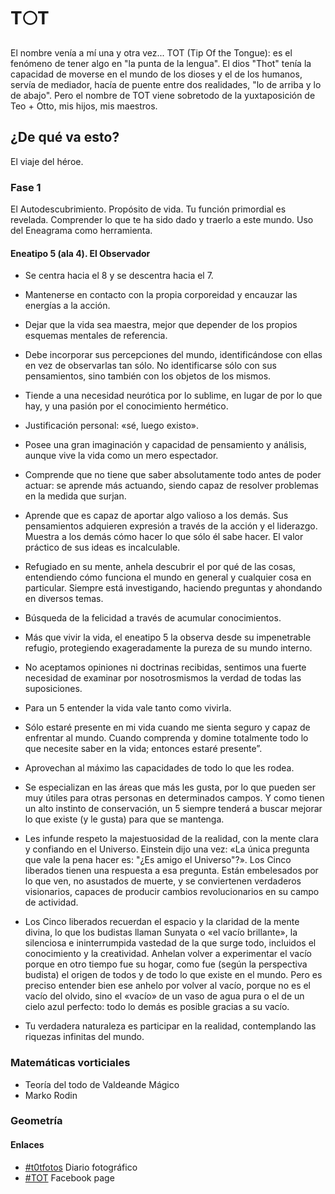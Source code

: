 # T:full_moon:T
El nombre venía a mí una y otra vez... TOT (Tip Of the Tongue): es el fenómeno de tener algo en "la punta de la lengua". El dios "Thot" tenía la capacidad de moverse en el mundo de los dioses y el de los humanos, servía de mediador, hacía de puente entre dos realidades, "lo de arriba y lo de abajo". Pero el nombre de TOT viene sobretodo de la yuxtaposición de Teo + Otto, mis hijos, mis maestros.

## ¿De qué va esto?
El viaje del héroe.

### Fase 1
El Autodescubrimiento. Propósito de vida. Tu función primordial es revelada. Comprender lo que te ha sido dado y traerlo a este mundo. Uso del Eneagrama como herramienta.

#### Eneatipo 5 (ala 4). El Observador

- Se centra hacia el 8 y se descentra hacia el 7.

- Mantenerse en contacto con la propia corporeidad y encauzar las energías a la acción.

- Dejar que la vida sea maestra, mejor que depender de los propios esquemas mentales de referencia.

- Debe incorporar sus percepciones del mundo, identificándose con ellas en vez de observarlas tan sólo. No identificarse sólo con sus pensamientos, sino también con los objetos de los mismos.

- Tiende a una necesidad neurótica por lo sublime, en lugar de por lo que hay, y una pasión por el conocimiento hermético.

- Justificación personal: «sé, luego existo».

- Posee una gran imaginación y capacidad de pensamiento y análisis, aunque vive la vida como un mero espectador.

- Comprende que no tiene que saber absolutamente todo antes de poder actuar: se aprende más actuando, siendo capaz de resolver problemas en la medida que surjan.

- Aprende que es capaz de aportar algo valioso a los demás. Sus pensamientos adquieren expresión a través de la acción y el liderazgo. Muestra a los demás cómo hacer lo que sólo él sabe hacer. El valor práctico de sus ideas es incalculable.

- Refugiado en su mente, anhela descubrir el por qué de las cosas, entendiendo cómo funciona el mundo en general y cualquier cosa en particular. Siempre está investigando, haciendo preguntas y ahondando en diversos temas.

- Búsqueda de la felicidad a través de acumular conocimientos.

- Más que vivir la vida, el eneatipo 5 la observa desde su impenetrable refugio, protegiendo exageradamente la pureza de su mundo interno.

- No aceptamos opiniones  ni  doctrinas  recibidas, sentimos una fuerte necesidad de examinar por nosotrosmismos la verdad de todas las suposiciones.

- Para un 5 entender la vida vale tanto como vivirla.

- Sólo estaré  presente  en  mi  vida  cuando  me  sienta  seguro  y  capaz  de enfrentar  al  mundo. Cuando  comprenda  y  domine  totalmente  todo  lo  que  necesite  saber  en  la  vida;  entonces estaré presente”.

- Aprovechan al máximo las capacidades de todo lo que les rodea.

- Se especializan en las áreas que más les gusta, por lo que pueden ser muy útiles para otras personas en   determinados campos. Y como tienen un alto instinto de conservación,  un  5  siempre  tenderá  a  buscar  mejorar  lo  que existe (y le  gusta) para que se mantenga.

- Les infunde respeto la majestuosidad de la realidad, con la mente clara y confiando en el Universo. Einstein dijo una vez: «La única pregunta que vale la pena hacer es: "¿Es amigo el Universo"?». Los Cinco liberados tienen una respuesta a esa pregunta. Están embelesados por lo que ven, no asustados de muerte, y se conviertenen verdaderos visionarios, capaces de producir cambios revolucionarios en su campo de actividad.

- Los Cinco liberados recuerdan el espacio y la  claridad de la mente divina, lo que los budistas llaman Sunyata o «el vacío brillante», la silenciosa e ininterrumpida vastedad de la que surge todo, incluidos el conocimiento y la creatividad. Anhelan volver a experimentar el vacío porque en otro tiempo fue su hogar, como fue (según la perspectiva budista) el origen de todos y de todo lo que existe en el mundo. Pero es preciso entender bien ese anhelo por volver al vacío, porque no es el vacío del olvido, sino el «vacío» de un vaso de agua pura o el de un cielo azul perfecto: todo lo demás es posible gracias a su vacío.

- Tu verdadera  naturaleza es participar en la  realidad, contemplando las riquezas  infinitas  del mundo.

### Matemáticas vorticiales
- Teoría del todo de Valdeande Mágico
- Marko Rodin

### Geometría

#### Enlaces
- [#t0tfotos](http://www.tumblr.com/t0tfotos) Diario fotográfico
- [#TOT](https://www.facebook.com/T0T-156415467869146/) Facebook page
